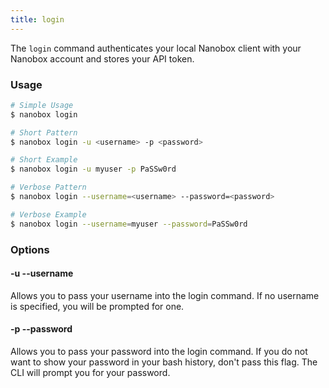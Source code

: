 ```yaml
---
title: login
---
```


The `login` command authenticates your local Nanobox client with your Nanobox account and stores your API token.

### Usage
```bash
# Simple Usage
$ nanobox login

# Short Pattern
$ nanobox login -u <username> -p <password>

# Short Example
$ nanobox login -u myuser -p PaSSw0rd

# Verbose Pattern
$ nanobox login --username=<username> --password=<password>

# Verbose Example
$ nanobox login --username=myuser --password=PaSSw0rd
```

### Options
#### -u --username
Allows you to pass your username into the login command. If no username is specified, you will be prompted for one.

#### -p --password
Allows you to pass your password into the login command. If you do not want to show your password in your bash history, don't pass this flag. The CLI will prompt you for your password.
